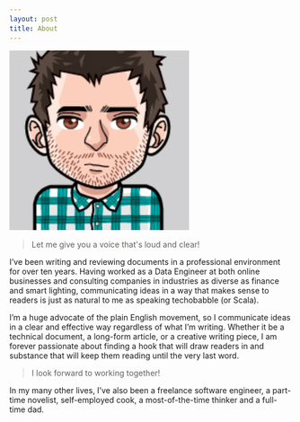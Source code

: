 ```yaml
---
layout: post
title: About
---
```


![me](/assets/img/avatar.jpg)

> Let me give you a voice that's loud and clear!

I’ve been writing and reviewing documents in a professional environment for over ten years. Having worked as a Data Engineer at both online businesses and consulting companies in industries as diverse as finance and smart lighting, communicating ideas in a way that makes sense to readers is just as natural to me as speaking techobabble (or Scala).

I’m a huge advocate of the plain English movement, so I communicate ideas in a clear and effective way regardless of what I’m writing. Whether it be a technical document, a long-form article, or a creative writing piece, I am forever passionate about finding a hook that will draw readers in and substance that will keep them reading until the very last word.

> I look forward to working together!

In my many other lives, I’ve also been a freelance software engineer, a part-time novelist, self-employed cook, a most-of-the-time thinker and a full-time dad.
